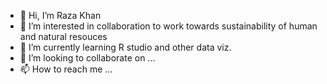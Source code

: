 - 👋 Hi, I’m Raza Khan
- 👀 I’m interested in collaboration to work towards sustainability of human and natural resouces
- 🌱 I’m currently learning R studio and other data viz.
- 💞️ I’m looking to collaborate on ...
- 📫 How to reach me ...

<!---
R2235/R2235 is a ✨ special ✨ repository because its `README.md` (this file) appears on your GitHub profile.
You can click the Preview link to take a look at your changes.
--->
